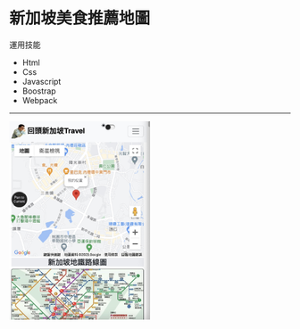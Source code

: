 # 新加坡美食推薦地圖

  運用技能

  *  Html
  *  Css
  *  Javascript
  *  Boostrap
  *  Webpack
----------------------------
 <img src="/public/img/web.jpeg" width = "50%" height = "50%" alt="图片名称" align=center />


